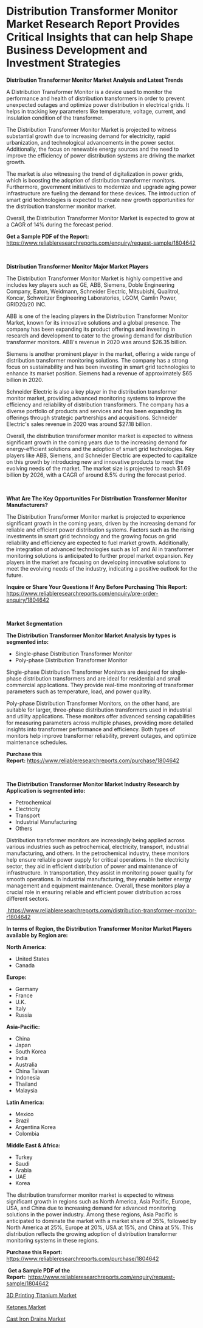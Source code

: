 <p><h1>Distribution Transformer Monitor Market Research Report Provides Critical Insights that can help Shape Business Development and Investment Strategies</h1></p><p><strong>Distribution Transformer Monitor Market Analysis and Latest Trends</strong></p>
<p><p>A Distribution Transformer Monitor is a device used to monitor the performance and health of distribution transformers in order to prevent unexpected outages and optimize power distribution in electrical grids. It helps in tracking key parameters like temperature, voltage, current, and insulation condition of the transformer.</p><p>The Distribution Transformer Monitor Market is projected to witness substantial growth due to increasing demand for electricity, rapid urbanization, and technological advancements in the power sector. Additionally, the focus on renewable energy sources and the need to improve the efficiency of power distribution systems are driving the market growth.</p><p>The market is also witnessing the trend of digitalization in power grids, which is boosting the adoption of distribution transformer monitors. Furthermore, government initiatives to modernize and upgrade aging power infrastructure are fueling the demand for these devices. The introduction of smart grid technologies is expected to create new growth opportunities for the distribution transformer monitor market.</p><p>Overall, the Distribution Transformer Monitor Market is expected to grow at a CAGR of 14% during the forecast period.</p></p>
<p><strong>Get a Sample PDF of the Report:&nbsp;</strong> <a href="https://www.reliableresearchreports.com/enquiry/request-sample/1804642">https://www.reliableresearchreports.com/enquiry/request-sample/1804642</a></p>
<p>&nbsp;</p>
<p><strong>Distribution Transformer Monitor Major Market Players</strong></p>
<p><p>The Distribution Transformer Monitor Market is highly competitive and includes key players such as GE, ABB, Siemens, Doble Engineering Company, Eaton, Weidmann, Schneider Electric, Mitsubishi, Qualitrol, Koncar, Schweitzer Engineering Laboratories, LGOM, Camlin Power, GRID20/20 INC.</p><p>ABB is one of the leading players in the Distribution Transformer Monitor Market, known for its innovative solutions and a global presence. The company has been expanding its product offerings and investing in research and development to cater to the growing demand for distribution transformer monitors. ABB's revenue in 2020 was around $26.35 billion.</p><p>Siemens is another prominent player in the market, offering a wide range of distribution transformer monitoring solutions. The company has a strong focus on sustainability and has been investing in smart grid technologies to enhance its market position. Siemens had a revenue of approximately $65 billion in 2020.</p><p>Schneider Electric is also a key player in the distribution transformer monitor market, providing advanced monitoring systems to improve the efficiency and reliability of distribution transformers. The company has a diverse portfolio of products and services and has been expanding its offerings through strategic partnerships and acquisitions. Schneider Electric's sales revenue in 2020 was around $27.18 billion.</p><p>Overall, the distribution transformer monitor market is expected to witness significant growth in the coming years due to the increasing demand for energy-efficient solutions and the adoption of smart grid technologies. Key players like ABB, Siemens, and Schneider Electric are expected to capitalize on this growth by introducing new and innovative products to meet the evolving needs of the market. The market size is projected to reach $1.69 billion by 2026, with a CAGR of around 8.5% during the forecast period.</p></p>
<p>&nbsp;</p>
<p><strong>What Are The Key Opportunities For Distribution Transformer Monitor Manufacturers?</strong></p>
<p><p>The Distribution Transformer Monitor market is projected to experience significant growth in the coming years, driven by the increasing demand for reliable and efficient power distribution systems. Factors such as the rising investments in smart grid technology and the growing focus on grid reliability and efficiency are expected to fuel market growth. Additionally, the integration of advanced technologies such as IoT and AI in transformer monitoring solutions is anticipated to further propel market expansion. Key players in the market are focusing on developing innovative solutions to meet the evolving needs of the industry, indicating a positive outlook for the future.</p></p>
<p><strong>Inquire or Share Your Questions If Any Before Purchasing This Report:</strong> <a href="https://www.reliableresearchreports.com/enquiry/pre-order-enquiry/1804642">https://www.reliableresearchreports.com/enquiry/pre-order-enquiry/1804642</a></p>
<p>&nbsp;</p>
<p><strong>Market Segmentation</strong></p>
<p><strong>The Distribution Transformer Monitor Market Analysis by types is segmented into:</strong></p>
<p><ul><li>Single-phase Distribution Transformer Monitor</li><li>Poly-phase Distribution Transformer Monitor</li></ul></p>
<p><p>Single-phase Distribution Transformer Monitors are designed for single-phase distribution transformers and are ideal for residential and small commercial applications. They provide real-time monitoring of transformer parameters such as temperature, load, and power quality.</p><p>Poly-phase Distribution Transformer Monitors, on the other hand, are suitable for larger, three-phase distribution transformers used in industrial and utility applications. These monitors offer advanced sensing capabilities for measuring parameters across multiple phases, providing more detailed insights into transformer performance and efficiency. Both types of monitors help improve transformer reliability, prevent outages, and optimize maintenance schedules.</p></p>
<p><strong>Purchase this Report:&nbsp;</strong><a href="https://www.reliableresearchreports.com/purchase/1804642">https://www.reliableresearchreports.com/purchase/1804642</a></p>
<p>&nbsp;</p>
<p><strong>The Distribution Transformer Monitor Market Industry Research by Application is segmented into:</strong></p>
<p><ul><li>Petrochemical</li><li>Electricity</li><li>Transport</li><li>Industrial Manufacturing</li><li>Others</li></ul></p>
<p><p>Distribution transformer monitors are increasingly being applied across various industries such as petrochemical, electricity, transport, industrial manufacturing, and others. In the petrochemical industry, these monitors help ensure reliable power supply for critical operations. In the electricity sector, they aid in efficient distribution of power and maintenance of infrastructure. In transportation, they assist in monitoring power quality for smooth operations. In industrial manufacturing, they enable better energy management and equipment maintenance. Overall, these monitors play a crucial role in ensuring reliable and efficient power distribution across different sectors.</p></p>
<p><a href="https://www.reliableresearchreports.com/distribution-transformer-monitor-r1804642">&nbsp;https://www.reliableresearchreports.com/distribution-transformer-monitor-r1804642</a></p>
<p><strong>In terms of Region, the Distribution Transformer Monitor Market Players available by Region are:</strong></p>
<p>
    <p> <strong> North America: </strong>
        <ul>
            <li>United States</li>
            <li>Canada</li>
        </ul>
        </p> 
    <p> <strong> Europe: </strong>
        <ul>
            <li>Germany</li>
            <li>France</li>
            <li>U.K.</li>
            <li>Italy</li>
            <li>Russia</li>
        </ul>
        </p> 
    <p> <strong> Asia-Pacific: </strong>
        <ul>
            <li>China</li>
            <li>Japan</li>
            <li>South Korea</li>
            <li>India</li>
            <li>Australia</li>
            <li>China Taiwan</li>
            <li>Indonesia</li>
            <li>Thailand</li>
            <li>Malaysia</li>
        </ul>
        </p> 
    <p> <strong> Latin America: </strong>
        <ul>
            <li>Mexico</li>
            <li>Brazil</li>
            <li>Argentina Korea</li>
            <li>Colombia</li>
        </ul>
        </p> 
    <p> <strong> Middle East & Africa: </strong>
        <ul>
            <li>Turkey</li>
            <li>Saudi</li>
            <li>Arabia</li>
            <li>UAE</li>
            <li>Korea</li>
        </ul>
    </p>
    </p>
<p><p>The distribution transformer monitor market is expected to witness significant growth in regions such as North America, Asia Pacific, Europe, USA, and China due to increasing demand for advanced monitoring solutions in the power industry. Among these regions, Asia Pacific is anticipated to dominate the market with a market share of 35%, followed by North America at 25%, Europe at 20%, USA at 15%, and China at 5%. This distribution reflects the growing adoption of distribution transformer monitoring systems in these regions.</p></p>
<p><strong>Purchase this Report: </strong><a href="https://www.reliableresearchreports.com/purchase/1804642">https://www.reliableresearchreports.com/purchase/1804642</a></p>
<p>&nbsp;<strong>Get a Sample PDF of the Report:&nbsp;&nbsp;</strong><a href="https://www.reliableresearchreports.com/enquiry/request-sample/1804642">https://www.reliableresearchreports.com/enquiry/request-sample/1804642</a></p>
<p><strong></strong></p>
<p><p><a href="https://www.linkedin.com/pulse/3d-printing-titanium-market-furnish-information-size-share-dynamics-7fewf?trackingId=vurdLv5sotzGjaWi8nPYZQ%3D%3D">3D Printing Titanium Market</a></p><p><a href="https://www.linkedin.com/pulse/ketones-market-size-share-amp-trends-analysis-report-application-cesyf?trackingId=NZR5LWsTeR0yi3h6Gq7APQ%3D%3D">Ketones Market</a></p><p><a href="https://www.linkedin.com/pulse/cast-iron-drains-market-offer-valuable-insights-size-share-trends-kjklf?trackingId=fKoeOMmUqzVXgDMMRcp3ew%3D%3D">Cast Iron Drains Market</a></p></p>